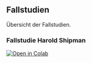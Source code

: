 ## Fallstudien

Übersicht der Fallstudien.

### Fallstudie Harold Shipman

[![Open in Colab](https://colab.research.google.com/assets/colab-badge.svg)](https://colab.research.google.com/github/kirenz/statistik-fallstudien/blob/main/00-1-shipman-opfer.ipynb)
